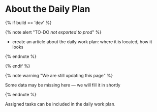 # About the Daily Plan

{% if build == 'dev' %}

{% note alert "TO-DO _not exported to prod_" %}

- create an article about the daily work plan: where it is located, how it looks

{% endnote %}

{% endif %}

{% note warning "We are still updating this page" %}

Some data may be missing here — we will fill it in shortly

{% endnote %}

Assigned tasks can be included in the daily work plan.